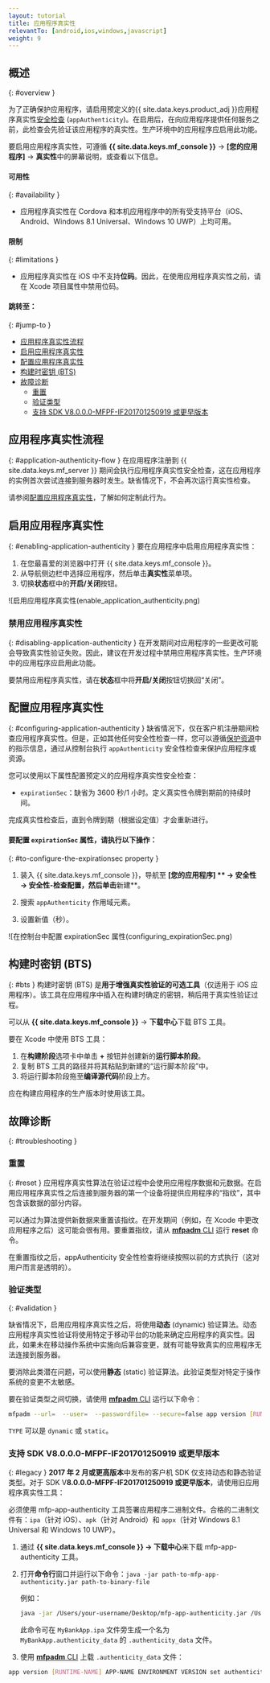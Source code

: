 ```yaml
---
layout: tutorial
title: 应用程序真实性
relevantTo: [android,ios,windows,javascript]
weight: 9
---
```

<!-- NLS_CHARSET=UTF-8 -->
## 概述
{: #overview }

为了正确保护应用程序，请启用预定义的{{ site.data.keys.product_adj }}应用程序真实性[安全检查](../#security-checks) (`appAuthenticity`)。在启用后，在向应用程序提供任何服务之前，此检查会先验证该应用程序的真实性。生产环境中的应用程序应启用此功能。

要启用应用程序真实性，可遵循 **{{ site.data.keys.mf_console }}** → **[您的应用程序]** → **真实性**中的屏幕说明，或查看以下信息。

#### 可用性
{: #availability }
* 应用程序真实性在 Cordova 和本机应用程序中的所有受支持平台（iOS、Android、Windows 8.1 Universal、Windows 10 UWP）上均可用。

#### 限制
{: #limitations }
* 应用程序真实性在 iOS 中不支持**位码**。因此，在使用应用程序真实性之前，请在 Xcode 项目属性中禁用位码。

#### 跳转至：
{: #jump-to }
- [应用程序真实性流程](#application-authenticity-flow)
- [启用应用程序真实性](#enabling-application-authenticity)
- [配置应用程序真实性](#configuring-application-authenticity)
- [构建时密钥 (BTS)](#bts)
- [故障诊断](#troubleshooting)
  - [重置](#reset)
  - [验证类型](#validation)
  - [支持 SDK V8.0.0.0-MFPF-IF201701250919 或更早版本](#legacy)

## 应用程序真实性流程
{: #application-authenticity-flow }
在应用程序注册到 {{ site.data.keys.mf_server }} 期间会执行应用程序真实性安全检查，这在应用程序的实例首次尝试连接到服务器时发生。缺省情况下，不会再次运行真实性检查。

请参阅[配置应用程序真实性](#configuring-application-authenticity)，了解如何定制此行为。

## 启用应用程序真实性
{: #enabling-application-authenticity }
要在应用程序中启用应用程序真实性：

1. 在您最喜爱的浏览器中打开 {{ site.data.keys.mf_console }}。
2. 从导航侧边栏中选择应用程序，然后单击**真实性**菜单项。
3. 切换**状态**框中的**开启/关闭**按钮。

![启用应用程序真实性(enable_application_authenticity.png)

### 禁用应用程序真实性
{: #disabling-application-authenticity }
在开发期间对应用程序的一些更改可能会导致真实性验证失败。因此，建议在开发过程中禁用应用程序真实性。生产环境中的应用程序应启用此功能。

要禁用应用程序真实性，请在**状态**框中将**开启/关闭**按钮切换回“关闭”。

## 配置应用程序真实性
{: #configuring-application-authenticity }
缺省情况下，仅在客户机注册期间检查应用程序真实性。但是，正如其他任何安全性检查一样，您可以遵循[保护资源](../#protecting-resources)中的指示信息，通过从控制台执行 `appAuthenticity` 安全性检查来保护应用程序或资源。

您可以使用以下属性配置预定义的应用程序真实性安全检查：

- `expirationSec`：缺省为 3600 秒/1 小时。定义真实性令牌到期前的持续时间。

完成真实性检查后，直到令牌到期（根据设定值）才会重新进行。

#### 要配置 `expirationSec` 属性，请执行以下操作：
{: #to-configure-the-expirationsec property }
1. 装入 {{ site.data.keys.mf_console }}，导航至 **[您的应用程序] ** → **安全性** → **安全性-检查配置**，然后单击**新建**。

2. 搜索 `appAuthenticity` 作用域元素。

3. 设置新值（秒）。

![在控制台中配置 expirationSec 属性(configuring_expirationSec.png)

## 构建时密钥 (BTS)
{: #bts }
构建时密钥 (BTS) 是**用于增强真实性验证的可选工具**（仅适用于 iOS 应用程序）。该工具在应用程序中插入在构建时确定的密钥，稍后用于真实性验证过程。

可以从 **{{ site.data.keys.mf_console }}** → **下载中心**下载 BTS 工具。

要在 Xcode 中使用 BTS 工具：
1. 在**构建阶段**选项卡中单击 **+** 按钮并创建新的**运行脚本阶段**。
2. 复制 BTS 工具的路径并将其粘贴到新建的“运行脚本阶段”中。
3. 将运行脚本阶段拖至**编译源代码**阶段上方。

应在构建应用程序的生产版本时使用该工具。

## 故障诊断
{: #troubleshooting }

### 重置
{: #reset }
应用程序真实性算法在验证过程中会使用应用程序数据和元数据。在启用应用程序真实性之后连接到服务器的第一个设备将提供应用程序的“指纹”，其中包含该数据的部分内容。

可以通过为算法提供新数据来重置该指纹。在开发期间（例如，在 Xcode 中更改应用程序之后）这可能会很有用。要重置指纹，请从 [**mfpadm** CLI](../../administering-apps/using-cli/) 运行 **reset** 命令。

在重置指纹之后，appAuthenticity 安全性检查将继续按照以前的方式执行（这对用户而言是透明的）。

### 验证类型
{: #validation }

缺省情况下，启用应用程序真实性之后，将使用**动态** (dynamic) 验证算法。动态应用程序真实性验证将使用特定于移动平台的功能来确定应用程序的真实性。因此，如果未在移动操作系统中实施向后兼容变更，就有可能导致真实的应用程序无法连接到服务器。

要消除此类潜在问题，可以使用**静态** (static) 验证算法。此验证类型对特定于操作系统的变更不太敏感。

要在验证类型之间切换，请使用 [**mfpadm** CLI](../../administering-apps/using-cli/) 运行以下命令：

```bash
mfpadm --url=  --user=  --passwordfile= --secure=false app version [RUNTIME] [APPNAME] [ENVIRONMENT] [VERSION] set authenticity-validation TYPE
```
`TYPE` 可以是 `dynamic` 或 `static`。

### 支持 SDK V8.0.0.0-MFPF-IF201701250919 或更早版本
{: #legacy }
**2017 年 2 月或更高版本**中发布的客户机 SDK 仅支持动态和静态验证类型。对于 SDK V**8.0.0.0-MFPF-IF201701250919 或更早版本**，请使用旧应用程序真实性工具：

必须使用 mfp-app-authenticity 工具签署应用程序二进制文件。合格的二进制文件有：`ipa`（针对 iOS）、`apk`（针对 Android）和 `appx`（针对 Windows 8.1 Universal 和 Windows 10 UWP）。

1. 通过 **{{ site.data.keys.mf_console }} → 下载中心**来下载 mfp-app-authenticity 工具。
2. 打开**命令行**窗口并运行以下命令：`java -jar path-to-mfp-app-authenticity.jar path-to-binary-file`

   例如：

   ```bash
   java -jar /Users/your-username/Desktop/mfp-app-authenticity.jar /Users/your-username/Desktop/MyBankApp.ipa
   ```

   此命令可在 `MyBankApp.ipa` 文件旁生成一个名为 `MyBankApp.authenticity_data` 的 `.authenticity_data` 文件。
3. 使用 [**mfpadm** CLI](../../administering-apps/using-cli/) 上载 `.authenticity_data` 文件：
  ```bash
  app version [RUNTIME-NAME] APP-NAME ENVIRONMENT VERSION set authenticity-data FILE
  ```
